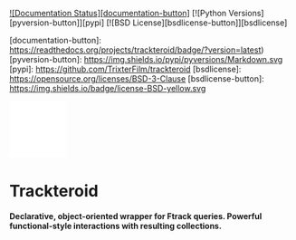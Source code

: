[![Documentation Status][documentation-button]][documentation]
[![Python Versions][pyversion-button]][pypi]
[![BSD License][bsdlicense-button]][bsdlicense]

[documentation]: https://trackteroid.readthedocs.io
[documentation-button]: https://readthedocs.org/projects/trackteroid/badge/?version=latest)
[pyversion-button]: https://img.shields.io/pypi/pyversions/Markdown.svg
[pypi]: https://github.com/TrixterFilm/trackteroid
[bsdlicense]: https://opensource.org/licenses/BSD-3-Clause
[bsdlicense-button]: https://img.shields.io/badge/license-BSD-yellow.svg


<img src=".graphics/svg/logo_white.svg" width=100>

# Trackteroid

**Declarative, object-oriented wrapper for Ftrack queries. Powerful functional-style interactions with resulting collections.**
